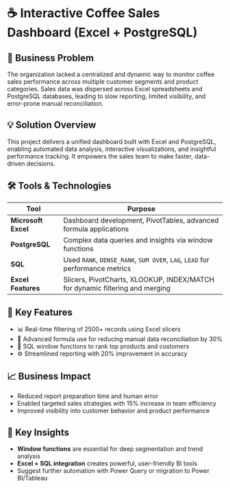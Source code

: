 # ☕ Interactive Coffee Sales Dashboard (Excel + PostgreSQL)

## 🎯 Business Problem

The organization lacked a centralized and dynamic way to monitor coffee sales performance across multiple customer segments and product categories. Sales data was dispersed across Excel spreadsheets and PostgreSQL databases, leading to slow reporting, limited visibility, and error-prone manual reconciliation.

## 💡 Solution Overview

This project delivers a unified dashboard built with Excel and PostgreSQL, enabling automated data analysis, interactive visualizations, and insightful performance tracking. It empowers the sales team to make faster, data-driven decisions.

## 🛠️ Tools & Technologies

| Tool          | Purpose                                                             |
|---------------|----------------------------------------------------------------------|
| **Microsoft Excel** | Dashboard development, PivotTables, advanced formula applications |
| **PostgreSQL**      | Complex data queries and insights via window functions          |
| **SQL**             | Used `RANK`, `DENSE_RANK`, `SUM OVER`, `LAG`, `LEAD` for performance metrics |
| **Excel Features**  | Slicers, PivotCharts, XLOOKUP, INDEX/MATCH for dynamic filtering and merging |

## 🔧 Key Features

- 📊 Real-time filtering of 2500+ records using Excel slicers
- 🔗 Advanced formula use for reducing manual data reconciliation by 30%
- 🧮 SQL window functions to rank top products and customers
- ⚙️ Streamlined reporting with 20% improvement in accuracy

## 📈 Business Impact

- Reduced report preparation time and human error
- Enabled targeted sales strategies with 15% increase in team efficiency
- Improved visibility into customer behavior and product performance

## 🧠 Key Insights

- **Window functions** are essential for deep segmentation and trend analysis
- **Excel + SQL integration** creates powerful, user-friendly BI tools
- Suggest further automation with Power Query or migration to Power BI/Tableau
